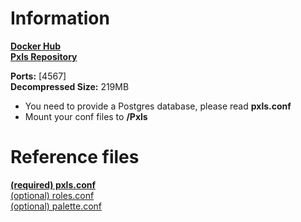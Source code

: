 # Information
[**Docker Hub**](https://hub.docker.com/r/valyrius/pxls)  
[**Pxls Repository**](https://github.com/pxlsspace/Pxls)  

**Ports:** [4567]  
**Decompressed Size:** 219MB

- You need to provide a Postgres database, please read **pxls.conf**
- Mount your conf files to **/Pxls**

# Reference files
[**(required) pxls.conf**](https://raw.githubusercontent.com/pxlsspace/Pxls/master/resources/reference.conf)  
[(optional) roles.conf](https://raw.githubusercontent.com/pxlsspace/Pxls/master/resources/roles-reference.conf)  
[(optional) palette.conf](https://raw.githubusercontent.com/pxlsspace/Pxls/master/resources/palette-reference.conf)
